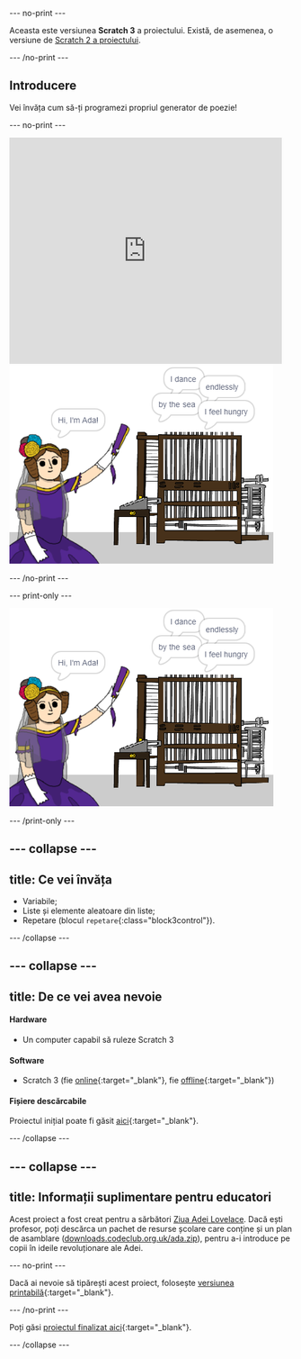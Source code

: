 \--- no-print \---

Aceasta este versiunea **Scratch 3** a proiectului. Există, de asemenea, o versiune de [Scratch 2 a proiectului](https://projects.raspberrypi.org/en/projects/poetry-generator-scratch2).

\--- /no-print \---

## Introducere

Vei învăța cum să-ți programezi propriul generator de poezie!

\--- no-print \---

<div class="scratch-preview">
  <iframe allowtransparency="true" width="485" height="402" src="https://scratch.mit.edu/projects/embed/77844926/?autostart=false" frameborder="0" scrolling="no"></iframe>
  <img src="images/poetry-final.png">
</div>

\--- /no-print \---

\--- print-only \---

![captură de ecran de joc](images/poetry-final.png)

\--- /print-only \---

## \--- collapse \---

## title: Ce vei învăța

+ Variabile;
+ Liste și elemente aleatoare din liste;
+ Repetare (blocul `repetare`{:class="block3control"}).

\--- /collapse \---

## \--- collapse \---

## title: De ce vei avea nevoie

#### Hardware

+ Un computer capabil să ruleze Scratch 3

#### Software

+ Scratch 3 (fie [online](http://rpf.io/scratchon){:target="_blank"}, fie [offline](http://rpf.io/scratchoff){:target="_blank"})

#### Fișiere descărcabile

Proiectul inițial poate fi găsit [aici](http://rpf.io/p/en/poetry-generator-go){:target="_blank"}.

\--- /collapse \---

## \--- collapse \---

## title: Informații suplimentare pentru educatori

Acest proiect a fost creat pentru a sărbători [Ziua Adei Lovelace](https://findingada.com). Dacă ești profesor, poți descărca un pachet de resurse școlare care conține și un plan de asamblare ([downloads.codeclub.org.uk/ada.zip](http://downloads.codeclub.org.uk/ada.zip)), pentru a-i introduce pe copii în ideile revoluționare ale Adei.

\--- no-print \---

Dacă ai nevoie să tipărești acest proiect, folosește [versiunea printabilă](https://projects.raspberrypi.org/en/projects/poetry-generator/print){:target="_blank"}.

\--- /no-print \---

Poți găsi [proiectul finalizat aici](http://rpf.io/p/en/poetry-generator-get){:target="_blank"}.

\--- /collapse \---
